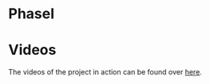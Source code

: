 # PhaseI

# Videos
The videos of the project in action can be found over [here](https://drive.google.com/drive/folders/1Yf5CsynNJai9A7G5D2kcEiPEQXGigtIe?usp=sharing).
